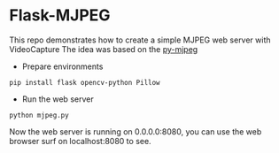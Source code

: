 # Flask-MJPEG

This repo demonstrates how to create a simple MJPEG web server with VideoCapture
The idea was based on the [py-mjpeg](https://github.com/janakj/py-mjpeg)

* Prepare environments
```
pip install flask opencv-python Pillow
```

* Run the web server
```
python mjpeg.py
```

Now the web server is running on 0.0.0.0:8080, you can use the web browser surf on localhost:8080 to see.